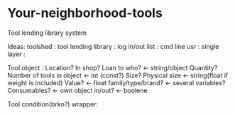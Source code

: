 # Your-neighborhood-tools
Tool lending library system


Ideas: toolshed : tool lending library : log in/out list : cmd line usr : single layer : 

Tool object :
Location? In shop? Loan to who? <- string/object
Quantity? Number of tools in object <- int (const?)
Size? Physical size <- string(float if weight is included)
Value? <- float
family/type/brand? <- several variables?
Consumables? <- own object
in/out? <- boolene


Tool condition(brkn?) wrapper:
